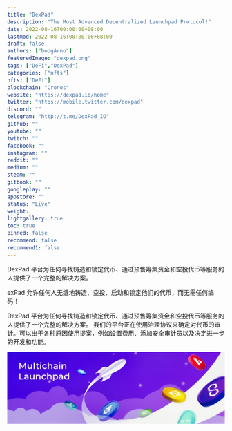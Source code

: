 ```yaml
---
title: "DexPad"
description: "The Most Advanced Decentralized Launchpad Protocol!"
date: 2022-08-16T00:00:00+08:00
lastmod: 2022-08-16T00:00:00+08:00
draft: false
authors: ["boogArno"]
featuredImage: "dexpad.png"
tags: ["DeFi","DexPad"]
categories: ["nfts"]
nfts: ["DeFi"]
blockchain: "Cronos"
website: "https://dexpad.io/home"
twitter: "https://mobile.twitter.com/dexpad"
discord: ""
telegram: "http://t.me/DexPad_IO"
github: ""
youtube: ""
twitch: ""
facebook: ""
instagram: ""
reddit: ""
medium: ""
steam: ""
gitbook: ""
googleplay: ""
appstore: ""
status: "Live"
weight: 
lightgallery: true
toc: true
pinned: false
recommend: false
recommend1: false
---
```

DexPad 平台为任何寻找铸造和锁定代币、通过预售筹集资金和空投代币等服务的人提供了一个完整的解决方案。

exPad 允许任何人无缝地铸造、空投、启动和锁定他们的代币，而无需任何编码！

DexPad 平台为任何寻找铸造和锁定代币、通过预售筹集资金和空投代币等服务的人提供了一个完整的解决方案。
我们的平台正在使用治理协议来确定对代币的审计。可以出于各种原因使用提案，例如设置费用、添加安全审计员以及决定进一步的开发和功能。

![1500x500](1500x500.jpg)
